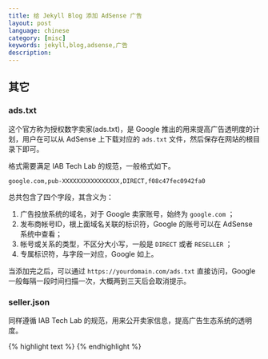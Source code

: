 ```yaml
---
title: 给 Jekyll Blog 添加 AdSense 广告
layout: post
language: chinese
category: [misc]
keywords: jekyll,blog,adsense,广告
description:
---
```



<!-- more -->

## 其它

### ads.txt

这个官方称为授权数字卖家(ads.txt)，是 Google 推出的用来提高广告透明度的计划，用户在可以从 AdSense 上下载对应的 `ads.txt` 文件，然后保存在网站的根目录下即可。

格式需要满足 IAB Tech Lab 的规范，一般格式如下。

```
google.com,pub-XXXXXXXXXXXXXXXX,DIRECT,f08c47fec0942fa0
```

总共包含了四个字段，其含义为：

1. 广告投放系统的域名，对于 Google 卖家账号，始终为 `google.com` ；
2. 发布商帐号ID，根上面域名关联的标识符，Google 的账号可以在 AdSense 系统中查看；
3. 帐号或关系的类型，不区分大小写，一般是 `DIRECT` 或者 `RESELLER` ；
4. 专属标识符，与字段一对应，Google 如上。

当添加完之后，可以通过 `https://yourdomain.com/ads.txt` 直接访问，Google 一般每隔一段时间扫描一次，大概两到三天后会取消提示。

### seller.json

同样遵循 IAB Tech Lab 的规范，用来公开卖家信息，提高广告生态系统的透明度。


<!--
https://www.google.com/adsense/cancel-account?token=AEHiP_ChxsHGXi0hoSSA3a-vFYxSvWxrz_5snBJzGQ6I68c9Lve3AIDqjwybQIdt_LJjWh9QbKNKwYi5ZK7r1bH-s2U8WspVVA&pid=pub-4155595889991177
-->



{% highlight text %}
{% endhighlight %}

